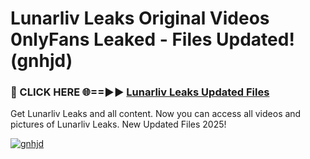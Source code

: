 # Lunarliv Leaks Original Videos 0nlyFans Leaked - Files Updated! (gnhjd)

<h3>🔴 CLICK HERE 🌐==►► <a href="https://tinyurl.com/ms9xzufz" rel="nofollow">Lunarliv Leaks Updated Files</a></h3>

Get Lunarliv Leaks and all content. Now you can access all videos and pictures of Lunarliv Leaks. New Updated Files 2025!

[![gnhjd](https://i.imgur.com/NaUBvic.gif)](https://tinyurl.com/ms9xzufz)
